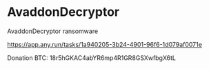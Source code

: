 # AvaddonDecryptor
AvaddonDecryptor ransomware

https://app.any.run/tasks/1a940205-3b24-4901-96f6-1d079af0071e


Donation BTC:
18r5hGKAC4abYR6mp4R1GR8GSXwfbgX6tL
